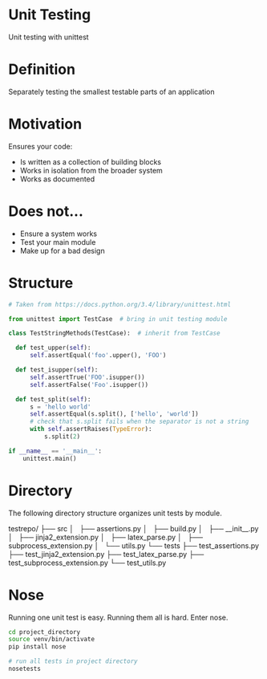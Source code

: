 # Unit Testing

Unit testing with unittest


# Definition

Separately testing the smallest testable parts of an application


# Motivation

Ensures your code:

* Is written as a collection of building blocks
* Works in isolation from the broader system
* Works as documented


# Does not...

* Ensure a system works
* Test your main module
* Make up for a bad design


# Structure

```python
# Taken from https://docs.python.org/3.4/library/unittest.html

from unittest import TestCase  # bring in unit testing module

class TestStringMethods(TestCase):  # inherit from TestCase

  def test_upper(self):
      self.assertEqual('foo'.upper(), 'FOO')

  def test_isupper(self):
      self.assertTrue('FOO'.isupper())
      self.assertFalse('Foo'.isupper())

  def test_split(self):
      s = 'hello world'
      self.assertEqual(s.split(), ['hello', 'world'])
      # check that s.split fails when the separator is not a string
      with self.assertRaises(TypeError):
          s.split(2)

if __name__ == '__main__':
    unittest.main()
```


# Directory

The following directory structure organizes unit tests by module.

testrepo/
├── src
│   ├── assertions.py
│   ├── build.py
│   ├── \_\_init\_\_.py
│   ├── jinja2\_extension.py
│   ├── latex\_parse.py
│   ├── subprocess\_extension.py
│   └── utils.py
└── tests
    ├── test\_assertions.py
    ├── test\_jinja2\_extension.py
    ├── test\_latex\_parse.py
    ├── test\_subprocess\_extension.py
    └── test\_utils.py


# Nose

Running one unit test is easy. Running them all is hard. Enter nose.

```sh
cd project_directory
source venv/bin/activate
pip install nose

# run all tests in project directory
nosetests
```
